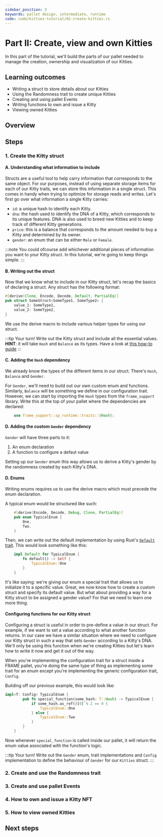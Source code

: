 ```yaml
---
sidebar_position: 3
keywords: pallet design, intermediate, runtime
code: code/kitties-tutorial/02-create-kitties.rs
---
```


# Part II: Create, view and own Kitties
In this part of the tutorial, we'll build the parts of our pallet 
needed to manage the creation, ownership and visualization of our Kitties.

## Learning outcomes

- Writing a struct to store details about our Kitties
- Using the Randomness trait to create unique Kitties
- Creating and using pallet Events
- Writing functions to own and issue a Kitty 
- Viewing owned Kitties
## Overview



## Steps

### 1. Create the Kitty struct

#### A. Understanding what information to include

Structs are a useful tool to help carry information that corresponds to the same object. 
For our purposes, instead of using separate storage items for each of our Kitty traits, 
we can store this information in a single struct. This comes in handy when trying to optimize
for storage reads and writes. Let's first go over what information a single Kitty carries:

- `id`: a unique hash to identify each Kitty.
- `dna`: the hash used to identify the DNA of a Kitty, which corresponds to its unique features.
DNA is also used to breed new Kitties and to keep track of different Kitty generations.
- `price`: this is a balance that corresponds to the amount needed to buy a Kitty and 
determined by its owner.
- `gender`: an enum that can be either `Male` or `Female`.

:::note You could ofcourse add whichever additional pieces of information you want to your Kitty struct. In this tutorial, we're going to keep things simple.
:::

#### B. Writing out the struct
Now that we know what to include in our Kitty struct, let's recap the basics of declaring a struct.
Any struct has the following format:

```rust
#[derive(Clone, Encode, Decode, Default, PartialEq)]
pub struct SomeStruct<SomeType1, SomeType2> {
    value_1: SomeType1,
    value_2: SomeType2,
}
```
We use the derive macro to include various helper types for using our struct. 

:::tip Your turn!
Write out the Kitty struct and include all the essential values. 
**HINT**: it will take `Hash` and `Balance` as its types.
Have a look at [this how-to guide](../../pallet-design/storage-value-struct) 
:::
#### C. Adding the `Hash` dependency
We already know the types of the different items in our struct. There's `Hash`, `Balance` and `Gender`. 

For `Gender`, we'll need to build out our own custom enum and functions. Similarly, `Balance` 
will be something we define in our configuration trait. However, we can start by importing 
the `Hash` types from the `frame_support` library. Write this at the top of your pallet where 
the dependencies are declared:

```rust
	use frame_support::sp_runtime::traits::{Hash};
```

#### D. Adding the custom `Gender` dependency

`Gender` will have three parts to it:
1. An enum declaration
2. A function to configure a defaut value 

Setting up our `Gender` enum this way allows us to derive a Kitty's gender by the randomness
created by each Kitty's DNA.

#### D. Enums

Writing enums requires us to use the derive macro which must precede the enum declaration. 

A typical enum would be structured like such:

```rust
	#[derive(Encode, Decode, Debug, Clone, PartialEq)]
	pub enum TypicalEnum {
		One,
		Two,
	}
```

Then, we can write out the default implementation by using Rust's [`Default` trait][default-rustdocs].
This would look something like this:

```rust
	impl Default for TypicalEnum {
		fn default() -> Self {
			TypicalEnum::One
		}
	}
```
It's like saying: we're giving our enum a special trait that allows us to initialize it to a specific value.
Great, we now know how to create a custom struct and specify its default value. But what about providing
a way for a Kitty struct to be assigned a gender value? For that we need to learn one more thing. 
#### Configuring functions for our Kitty struct

Configuring a struct is useful in order to pre-define a value in our struct. For example, if we want to 
set a value according to what another function returns. In our case we have a similar situation where 
we need to configure our Kitty struct in such a way that sets `Gender` according to a Kitty's DNA. We'll
only be using this function when we're creating Kitties but let's learn how to write it now and get it out
of the way.

When you're implementing the configuration trait for a struct inside a FRAME pallet, you're doing the 
same type of thing as implementing some trait for an enum except you're implementing the generic
configuration trait, `Config`. 

Building off our previous example, this would look like:

```rust
impl<T: Config> TypicalEnum {
		pub fn special_function(some_hash: T::Hash) -> TypicalEnum {
			if some_hash.as_ref()[0] % 2 == 0 {
				TypicalEnum::One
			} else {
				TypicalEnum::Two
			}
		}
	}
```
Now whenever `special_function` is called inside our pallet, it will return the enum value associated with
the function's logic.

:::tip Your turn!
Write out the `Gender` enum, trait implementations and `Config` implementation to define the behaviour
of `Gender` for our `Kitties` struct.
:::
### 2. Create and use the Randomness trait

### 3. Create and use pallet Events

### 4. How to own and issue a Kitty NFT

### 5. How to view owned Kitties

## Next steps

[default-rustdocs]: https://doc.rust-lang.org/std/default/trait.Default.html
